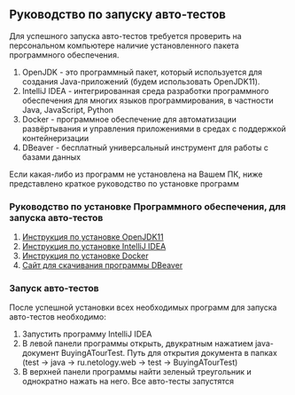 ## Руководство по запуску авто-тестов

Для успешного запуска авто-тестов требуется проверить на персональном компьютере наличие установленного пакета программного обеспечения.
1. OpenJDK - это программный пакет, который используется для создания Java-приложений (будем использовать OpenJDK11).
2. IntelliJ IDEA - интегрированная среда разработки программного обеспечения для многих языков программирования, в частности Java, JavaScript, Python
3. Docker - программное обеспечение для автоматизации развёртывания и управления приложениями в средах с поддержкой контейнеризации
4. DBeaver - бесплатный универсальный инструмент для работы с базами данных

Если какая-либо из программ не установлена на Вашем ПК, ниже представлено краткое руководство по установке программ

### Руководство по установке Программного обеспечения, для запуска авто-тестов
1. [Инструкция по установке OpenJDK11](https://github.com/netology-code/javaqa-homeworks/blob/master/intro/openjdk11-manual.md)
2. [Инструкция по установке IntelliJ IDEA](https://github.com/netology-code/javaqa-homeworks/blob/master/intro/idea.md)
3. [Инструкция по установке Docker](https://github.com/netology-code/aqa-homeworks/blob/aqa4/docker/installation.md)
4. [Сайт для скачивания программы DBeaver](https://dbeaver.io/)

### Запуск авто-тестов
После успешной установки всех необходимых программ для запуска авто-тестов необходимо:
1. Запустить программу IntelliJ IDEA
2. В левой панели программы открыть, двукратным нажатием java-документ BuyingATourTest. Путь для открытия документа в папках (test → java → ru.netology.web → test → BuyingATourTest)
3. В верхней панели программы найти зеленый треугольник и однократно нажать на него. Все авто-тесты запустятся


